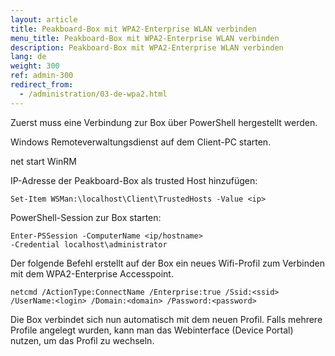 ```yaml
---
layout: article
title: Peakboard-Box mit WPA2-Enterprise WLAN verbinden
menu_title: Peakboard-Box mit WPA2-Enterprise WLAN verbinden
description: Peakboard-Box mit WPA2-Enterprise WLAN verbinden
lang: de
weight: 300
ref: admin-300
redirect_from:
  - /administration/03-de-wpa2.html
---
```


Zuerst muss eine Verbindung zur Box über PowerShell hergestellt werden.

Windows Remoteverwaltungsdienst auf dem Client-PC starten.

net start WinRM

IP-Adresse der Peakboard-Box als trusted Host hinzufügen:

```
Set-Item WSMan:\localhost\Client\TrustedHosts -Value <ip>
```

PowerShell-Session zur Box starten:

```
Enter-PSSession -ComputerName <ip/hostname>
-Credential localhost\administrator
```
Der folgende Befehl erstellt auf der Box ein neues Wifi-Profil zum Verbinden mit dem WPA2-Enterprise Accesspoint.

```
netcmd /ActionType:ConnectName /Enterprise:true /Ssid:<ssid> 
/UserName:<login> /Domain:<domain> /Password:<password>
```

Die Box verbindet sich nun automatisch mit dem neuen Profil. Falls mehrere Profile angelegt wurden, kann man das Webinterface (Device Portal) nutzen, um das Profil zu wechseln.
